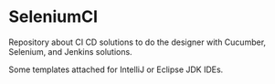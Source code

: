 # SeleniumCI 

Repository about CI CD solutions to do the designer with Cucumber, Selenium, and Jenkins solutions.

Some templates attached for IntelliJ or Eclipse JDK IDEs.

